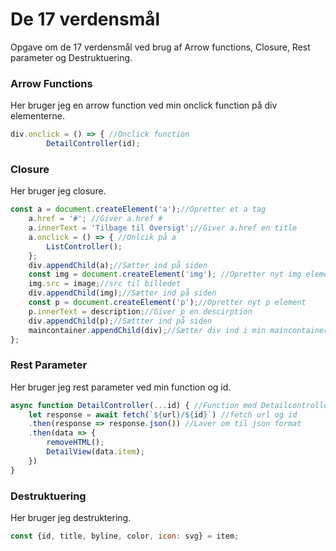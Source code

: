 # De 17 verdensmål 
Opgave om de 17 verdensmål ved brug af Arrow functions, Closure, Rest parameter og Destruktuering.

### Arrow Functions
Her bruger jeg en arrow function ved min onclick function på div elementerne. 

```js
div.onclick = () => { //Onclick function
        DetailController(id);
```

### Closure 
Her bruger jeg closure.

```js
const a = document.createElement('a');//Opretter et a tag
    a.href = '#'; //Giver a.href #
    a.innerText = 'Tilbage til Oversigt';//Giver a.href en title
    a.onclick = () => { //Onlcik på a
        ListController();
    };
    div.appendChild(a);//Sætter ind på siden
    const img = document.createElement('img'); //Opretter nyt img element
    img.src = image;//src til billedet
    div.appendChild(img);//Sætter ind på siden
    const p = document.createElement('p');//Opretter nyt p element
    p.innerText = description;//Giver p en descirption 
    div.appendChild(p);//Sættter ind på siden
    maincontainer.appendChild(div);//Sætter div ind i min maincontainer
};
```

### Rest Parameter
Her bruger jeg rest parameter ved min function og id.

```js
async function DetailController(...id) { //Function med Detailcontroller
    let response = await fetch(`${url}/${id}`) //fetch url og id
    .then(response => response.json()) //Laver om til json format
    .then(data => {
        removeHTML();
        DetailView(data.item);
    })
}
```

### Destruktuering 
Her bruger jeg destruktering.
```js
const {id, title, byline, color, icon: svg} = item;
```